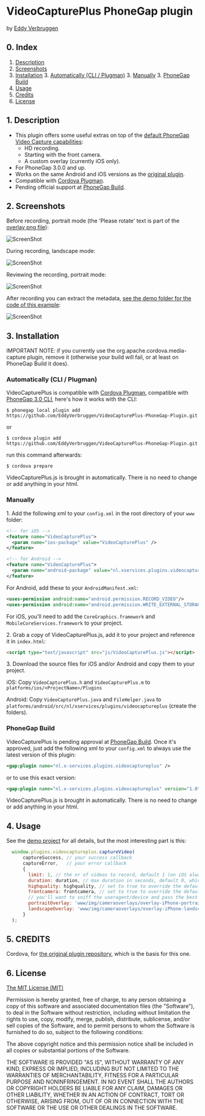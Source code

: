 # VideoCapturePlus PhoneGap plugin

by [Eddy Verbruggen](http://www.x-services.nl/blog)

## 0. Index

1. [Description](https://github.com/EddyVerbruggen/VideoCapturePlus-PhoneGap-Plugin#1-description)
2. [Screenshots](https://github.com/EddyVerbruggen/VideoCapturePlus-PhoneGap-Plugin#2-screenshots)
3. [Installation](https://github.com/EddyVerbruggen/VideoCapturePlus-PhoneGap-Plugin#3-installation)
	3. [Automatically (CLI / Plugman)](https://github.com/EddyVerbruggen/VideoCapturePlus-PhoneGap-Plugin#automatically-cli--plugman)
	3. [Manually](https://github.com/EddyVerbruggen/VideoCapturePlus-PhoneGap-Plugin#manually)
	3. [PhoneGap Build](https://github.com/EddyVerbruggen/VideoCapturePlus-PhoneGap-Plugin#phonegap-build)
4. [Usage](https://github.com/EddyVerbruggen/VideoCapturePlus-PhoneGap-Plugin#4-usage)
5. [Credits](https://github.com/EddyVerbruggen/VideoCapturePlus-PhoneGap-Plugin#5-credits)
6. [License](https://github.com/EddyVerbruggen/VideoCapturePlus-PhoneGap-Plugin#6-license)

## 1. Description

* This plugin offers some useful extras on top of the [default PhoneGap Video Capture capabilities](http://docs.phonegap.com/en/3.3.0/cordova_media_capture_capture.md.html#capture.captureVideo):
  * HD recording.
  * Starting with the front camera.
  * A custom overlay (currently iOS only).
* For PhoneGap 3.0.0 and up.
* Works on the same Android and iOS versions as the [original plugin](http://docs.phonegap.com/en/3.3.0/cordova_media_capture_capture.md.html#capture.captureVideo).
* Compatible with [Cordova Plugman](https://github.com/apache/cordova-plugman).
* Pending official support at [PhoneGap Build](https://build.phonegap.com/plugins).

## 2. Screenshots

Before recording, portrait mode (the 'Please rotate' text is part of the [overlay png file](demo/img/cameraoverlays/overlay-iPhone-portrait.png)):

![ScreenShot](screenshots/screenshot-before-recording-portrait.png)

During recording, landscape mode:

![ScreenShot](screenshots/screenshot-during-recording-landscape.png)

Reviewing the recording, portrait mode:

![ScreenShot](screenshots/screenshot-reviewing-recording-landscape.png)

After recording you can extract the metadata, [see the demo folder for the code of this example](demo):

![ScreenShot](screenshots/screenshot-after-recording.png)

## 3. Installation


IMPORTANT NOTE: if you currently use the org.apache.cordova.media-capture plugin, remove it (otherwise your build will fail, or at least on PhoneGap Build it does).


### Automatically (CLI / Plugman)
VideoCapturePlus is compatible with [Cordova Plugman](https://github.com/apache/cordova-plugman), compatible with [PhoneGap 3.0 CLI](http://docs.phonegap.com/en/3.0.0/guide_cli_index.md.html#The%20Command-line%20Interface_add_features), here's how it works with the CLI:

```
$ phonegap local plugin add https://github.com/EddyVerbruggen/VideoCapturePlus-PhoneGap-Plugin.git
```
or
```
$ cordova plugin add https://github.com/EddyVerbruggen/VideoCapturePlus-PhoneGap-Plugin.git
```
run this command afterwards:
```
$ cordova prepare
```

VideoCapturePlus.js is brought in automatically. There is no need to change or add anything in your html.

### Manually

1\. Add the following xml to your `config.xml` in the root directory of your `www` folder:
```xml
<!-- for iOS -->
<feature name="VideoCapturePlus">
  <param name="ios-package" value="VideoCapturePlus" />
</feature>
```
```xml
<!-- for Android -->
<feature name="VideoCapturePlus">
  <param name="android-package" value="nl.xservices.plugins.videocaptureplus.VideoCapturePlus" />
</feature>
```

For Android, add these to your `AndroidManifest.xml`:
```xml
<uses-permission android:name="android.permission.RECORD_VIDEO"/>
<uses-permission android:name="android.permission.WRITE_EXTERNAL_STORAGE"/>
```

For iOS, you'll need to add the `CoreGraphics.framework` and `MobileCoreServices.framework` to your project.

2\. Grab a copy of VideoCapturePlus.js, add it to your project and reference it in `index.html`:
```html
<script type="text/javascript" src="js/VideoCapturePlus.js"></script>
```

3\. Download the source files for iOS and/or Android and copy them to your project.

iOS: Copy `VideoCapturePlus.h` and `VideoCapturePlus.m` to `platforms/ios/<ProjectName>/Plugins`

Android: Copy `VideoCapturePlus.java` and `FileHelper.java` to `platforms/android/src/nl/xservices/plugins/videocaptureplus` (create the folders).

### PhoneGap Build

VideoCapturePlus is pending approval at [PhoneGap Build](http://build.phonegap.com/plugins). Once it's approved, just add the following xml to your `config.xml` to always use the latest version of this plugin:
```xml
<gap:plugin name="nl.x-services.plugins.videocaptureplus" />
```
or to use this exact version:
```xml
<gap:plugin name="nl.x-services.plugins.videocaptureplus" version="1.0" />
```

VideoCapturePlus.js is brought in automatically. There is no need to change or add anything in your html.

## 4. Usage
See the [demo project](demo) for all details, but the most interesting part is this:
```javascript
  window.plugins.videocaptureplus.captureVideo(
      captureSuccess, // your success callback
      captureError,   // your error callback
      {
        limit: 1, // the nr of videos to record, default 1 (on iOS always 1)
        duration: duration, // max duration in seconds, default 0, which is 'forever'
        highquality: highquality, // set to true to override the default low quality setting
        frontcamera: frontcamera, // set to true to override the default backfacing camera setting
        // you'll want to sniff the useragent/device and pass the best overlay based on that.. assuming iphone here
        portraitOverlay: 'www/img/cameraoverlays/overlay-iPhone-portrait.png', // put the png in your www folder
        landscapeOverlay: 'www/img/cameraoverlays/overlay-iPhone-landscape.png' // not passing an overlay means no image is shown for the landscape orientation
      }
  );
```

## 5. CREDITS ##

Cordova, for [the original plugin repository](https://github.com/apache/cordova-plugin-media-capture), which is the basis for this one.

## 6. License

[The MIT License (MIT)](http://www.opensource.org/licenses/mit-license.html)

Permission is hereby granted, free of charge, to any person obtaining a copy
of this software and associated documentation files (the "Software"), to deal
in the Software without restriction, including without limitation the rights
to use, copy, modify, merge, publish, distribute, sublicense, and/or sell
copies of the Software, and to permit persons to whom the Software is
furnished to do so, subject to the following conditions:

The above copyright notice and this permission notice shall be included in
all copies or substantial portions of the Software.

THE SOFTWARE IS PROVIDED "AS IS", WITHOUT WARRANTY OF ANY KIND, EXPRESS OR
IMPLIED, INCLUDING BUT NOT LIMITED TO THE WARRANTIES OF MERCHANTABILITY,
FITNESS FOR A PARTICULAR PURPOSE AND NONINFRINGEMENT. IN NO EVENT SHALL THE
AUTHORS OR COPYRIGHT HOLDERS BE LIABLE FOR ANY CLAIM, DAMAGES OR OTHER
LIABILITY, WHETHER IN AN ACTION OF CONTRACT, TORT OR OTHERWISE, ARISING FROM,
OUT OF OR IN CONNECTION WITH THE SOFTWARE OR THE USE OR OTHER DEALINGS IN
THE SOFTWARE.
